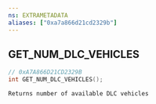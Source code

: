 ```yaml
---
ns: EXTRAMETADATA
aliases: ["0xa7a866d21cd2329b"]
---
```

## GET_NUM_DLC_VEHICLES

```c
// 0xA7A866D21CD2329B
int GET_NUM_DLC_VEHICLES();
```

```
Returns number of available DLC vehicles
```
